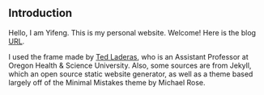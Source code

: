 ## Introduction
Hello, I am Yifeng. This is my personal website. Welcome! Here is the blog [URL](https://Yifeng-T.github.io).

I used the frame made by [Ted Laderas](https://github.com/laderast), who is an Assistant Professor at Oregon Health & Science University.
Also, some sources are from Jekyll, which an open source static website generator, as well as a theme based largely off of the Minimal Mistakes theme by Michael Rose.


